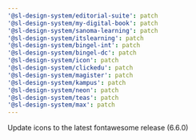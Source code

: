```yaml
---
'@sl-design-system/editorial-suite': patch
'@sl-design-system/my-digital-book': patch
'@sl-design-system/sanoma-learning': patch
'@sl-design-system/itslearning': patch
'@sl-design-system/bingel-int': patch
'@sl-design-system/bingel-dc': patch
'@sl-design-system/icon': patch
'@sl-design-system/clickedu': patch
'@sl-design-system/magister': patch
'@sl-design-system/kampus': patch
'@sl-design-system/neon': patch
'@sl-design-system/teas': patch
'@sl-design-system/max': patch
---
```


Update icons to the latest fontawesome release (6.6.0)
